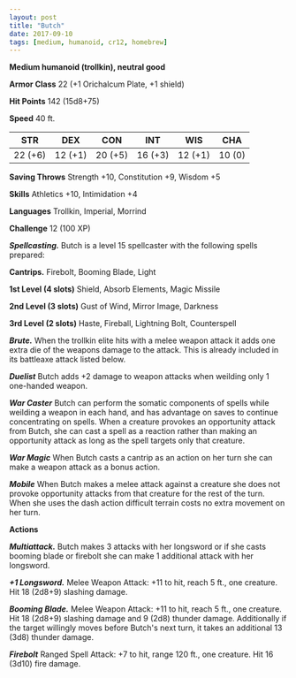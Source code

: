```yaml
---
layout: post
title: "Butch"
date: 2017-09-10
tags: [medium, humanoid, cr12, homebrew]
---
```


**Medium humanoid (trollkin), neutral good**

**Armor Class** 22 (+1 Orichalcum Plate, +1 shield)

**Hit Points** 142 (15d8+75)

**Speed** 40 ft.

|   STR   |   DEX   |   CON   |   INT   |   WIS   |   CHA   |
|:-----:|:-----:|:-----:|:-----:|:-----:|:-----:|
| 22 (+6) | 12 (+1) | 20 (+5) | 16 (+3) | 12 (+1) | 10 (0) |

**Saving Throws** Strength +10, Constitution +9, Wisdom +5

**Skills** Athletics +10, Intimidation +4

**Languages** Trollkin, Imperial, Morrind

**Challenge** 12 (100 XP)

***Spellcasting.*** Butch is a level 15 spellcaster with the following spells prepared: 

**Cantrips.** Firebolt, Booming Blade, Light

**1st Level (4 slots)** Shield, Absorb Elements, Magic Missile

**2nd Level (3 slots)** Gust of Wind, Mirror Image, Darkness

**3rd Level (2 slots)** Haste, Fireball, Lightning Bolt, Counterspell

***Brute.*** When the trollkin elite hits with a melee weapon attack it adds one extra die of the weapons damage to the attack. This is already included in its battleaxe attack listed below.

***Duelist*** Butch adds +2 damage to weapon attacks when weilding only 1 one-handed weapon.

***War Caster*** Butch can perform the somatic components of spells while weilding a weapon in each hand, and has advantage on saves to continue concentrating on spells. When a creature provokes an opportunity attack from Butch, she can cast a spell as a reaction rather than making an opportunity attack as long as the spell targets only that creature.

***War Magic*** When Butch casts a cantrip as an action on her turn she can make a weapon attack as a bonus action.

***Mobile*** When Butch makes a melee attack against a creature she does not provoke opportunity attacks from that creature for the rest of the turn. When she uses the dash action difficult terrain costs no extra movement on her turn.

**Actions**

***Multiattack.*** Butch makes 3 attacks with her longsword or if she casts booming blade or firebolt she can make 1 additional attack with her longsword.

***+1 Longsword.*** Melee Weapon Attack: +11 to hit, reach 5 ft., one creature. Hit 18 (2d8+9) slashing damage.

***Booming Blade.*** Melee Weapon Attack: +11 to hit, reach 5 ft., one creature. Hit 18 (2d8+9) slashing damage and 9 (2d8) thunder damage. Additionally if the target willingly moves before Butch's next turn, it takes an additional 13 (3d8) thunder damage.

***Firebolt*** Ranged Spell Attack: +7 to hit, range 120 ft., one creature. Hit 16 (3d10) fire damage.

